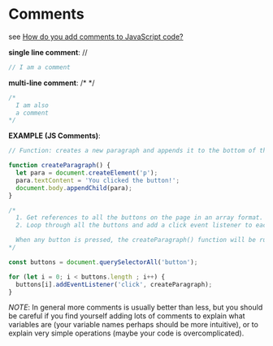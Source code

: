 # Comments

see [How do you add comments to JavaScript code?](https://developer.mozilla.org/en-US/docs/Learn/JavaScript/First_steps/What_is_JavaScript#Comments)

**single line comment**: //

```javascript
// I am a comment
```

**multi-line comment**: /* */

```javascript
/*
  I am also
  a comment
*/
```

**EXAMPLE (JS Comments)**:

```javascript
// Function: creates a new paragraph and appends it to the bottom of the HTML body.

function createParagraph() {
  let para = document.createElement('p');
  para.textContent = 'You clicked the button!';
  document.body.appendChild(para);
}

/*
  1. Get references to all the buttons on the page in an array format.
  2. Loop through all the buttons and add a click event listener to each one.

  When any button is pressed, the createParagraph() function will be run.
*/

const buttons = document.querySelectorAll('button');

for (let i = 0; i < buttons.length ; i++) {
  buttons[i].addEventListener('click', createParagraph);
}
```

*NOTE*: In general more comments is usually better than less, but you should be careful if you find yourself adding lots of comments to explain what variables are (your variable names perhaps should be more intuitive), or to explain very simple operations (maybe your code is overcomplicated).